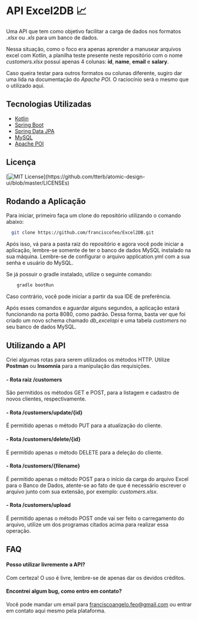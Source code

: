 
# API Excel2DB :chart_with_upwards_trend:

Uma API que tem como objetivo facilitar a carga de dados nos formatos _.xlsx_ ou _.xls_
para um banco de dados.

Nessa situação, como o foco era apenas aprender a manusear arquivos excel com Kotlin,
a planilha teste presente neste repositório com o nome _customers.xlsx_ possui apenas 4 colunas: **id**, **name**, **email** e **salary**.

Caso queira testar para outros formatos ou colunas diferente, sugiro dar uma lida na documentação do _Apache POI_. O raciocínio será o
mesmo que o utilizado aqui.

## Tecnologias Utilizadas


- [Kotlin](https://kotlinlang.org/)
- [Spring Boot](https://spring.io/projects/spring-boot)
- [Spring Data JPA](https://spring.io/projects/spring-data-jpa)
- [MySQL](https://www.mysql.com/) 
- [Apache POI](https://poi.apache.org/)


## Licença

[![MIT License](https://img.shields.io/apm/l/atomic-design-ui.svg?)](https://github.com/tterb/atomic-design-ui/blob/master/LICENSEs)

## Rodando a Aplicação

Para iniciar, primeiro faça um clone do repositório utilizando o comando abaixo:

```bash
  git clone https://github.com/franciscofeo/Excel2DB.git
```

Após isso, vá para a pasta raiz do repositório e agora você pode iniciar a aplicação, lembre-se somente de ter o banco de dados MySQL instalado na sua máquina. Lembre-se de configurar o arquivo application.yml com a sua senha e usuário do MySQL.

Se já possuir o gradle instalado, utilize o seguinte comando:

```bash
    gradle bootRun
```

Caso contrário, você pode iniciar a partir da sua IDE de preferência.


Após esses comandos e aguardar alguns segundos, a aplicação estará funcionando na porta 8080, como padrão. Dessa forma, basta ver que foi criado um novo schema chamado _db_excelapi_ e uma tabela _customers_ no seu banco de dados MySQL.


## Utilizando a API

Criei algumas rotas para serem utilizados os métodos HTTP. Utilize **Postman** ou **Insomnia** para a manipulação das requisições.

#### - Rota raiz /customers
São permitidos os métodos GET e POST, para a listagem e cadastro de novos clientes, respectivamente.

#### - Rota /customers/update/{id}
É permitido apenas o método PUT para a atualização do cliente.

#### - Rota /customers/delete/{id}
É permitido apenas o método DELETE para a deleção do cliente.

#### - Rota /customers/{filename}
É permitido apenas o método POST para o início da carga do arquivo Excel para o Banco de Dados, atente-se ao fato de que é necessário
escrever o arquivo junto com sua extensão, por exemplo: _customers.xlsx_.

#### - Rota /customers/upload
É permitido apenas o método POST onde vai ser feito o carregamento do arquivo, utilize um dos programas citados acima para realizar essa
operação.

## FAQ

#### Posso utilizar livremente a API?

Com certeza! O uso é livre, lembre-se de apenas dar os devidos créditos.

#### Encontrei algum bug, como entro em contato?

Você pode mandar um email para franciscoangelo.feo@gmail.com ou entrar em contato aqui mesmo pela plataforma.